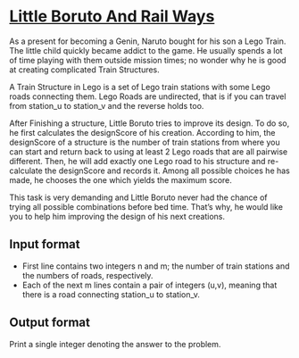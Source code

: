 # [Little Boruto And Rail Ways][link]

As a present for becoming a Genin, Naruto bought for his son a Lego Train. The little child quickly became addict to the game. He usually spends a lot of time playing with them outside mission times; no wonder why he is good at creating complicated Train Structures.

A Train Structure in Lego is a set of Lego train stations with some Lego roads connecting them. Lego Roads are undirected, that is if you can travel from station_u to station_v and the reverse holds too.

After Finishing a structure, Little Boruto tries to improve its design. To do so, he first calculates the designScore of his creation. According to him, the designScore of a structure is the number of train stations from where you can start and return back to using at least 2 Lego roads that are all pairwise different. Then, he will add exactly one Lego road to his structure and re- calculate the designScore and records it. Among all possible choices he has made, he chooses the one which yields the maximum score.

This task is very demanding and Little Boruto never had the chance of trying all possible combinations before bed time. That’s why, he would like you to help him improving the design of his next creations.

## Input format

- First line contains two integers n and m; the number of train stations and the numbers of roads, respectively.
- Each of the next m lines contain a pair of integers (u,v), meaning that there is a road connecting station_u to station_v.

## Output format

Print a single integer denoting the answer to the problem.

[link]: https://www.hackerearth.com/practice/algorithms/graphs/depth-first-search/practice-problems/algorithm/little-boruto-and-rail-ways-circuit/
